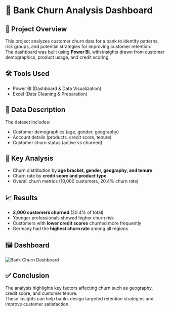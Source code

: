# 🏦 Bank Churn Analysis Dashboard

## 📌 Project Overview
This project analyzes customer churn data for a bank to identify patterns, risk groups, and potential strategies for improving customer retention.  
The dashboard was built using **Power BI**, with insights drawn from customer demographics, product usage, and credit scoring.

## 🛠️ Tools Used
- Power BI (Dashboard & Data Visualization)
- Excel (Data Cleaning & Preparation)

## 📂 Data Description
The dataset includes:
- Customer demographics (age, gender, geography)
- Account details (products, credit score, tenure)
- Customer churn status (active vs churned)

## 🔎 Key Analysis
- Churn distribution by **age bracket, gender, geography, and tenure**
- Churn rate by **credit score and product type**
- Overall churn metrics (10,000 customers, 20.4% churn rate)

## 📈 Results
- **2,000 customers churned** (20.4% of total)  
- Younger professionals showed higher churn risk  
- Customers with **lower credit scores** churned more frequently  
- Germany had the **highest churn rate** among all regions  

## 🖼️ Dashboard
![Bank Churn Dashboard](images/Esther%20Project.PNG)

## ✅ Conclusion
The analysis highlights key factors affecting churn such as geography, credit score, and customer tenure.  
These insights can help banks design targeted retention strategies and improve customer satisfaction.
